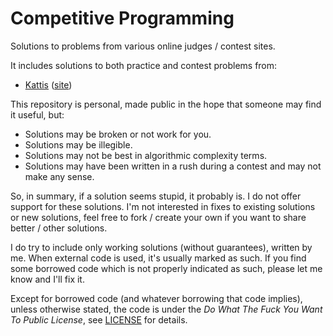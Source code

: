 # Competitive Programming
Solutions to problems from various online judges / contest sites.


It includes solutions to both practice and contest problems from:
- [Kattis](kattis/README.md) ([site](https://open.kattis.com/))

This repository is personal, made public in the hope that someone may find it useful, but:
- Solutions may be broken or not work for you.
- Solutions may be illegible.
- Solutions may not be best in algorithmic complexity terms.
- Solutions may have been written in a rush during a contest and may not make any sense.

So, in summary, if a solution seems stupid, it probably is.
I do not offer support for these solutions.
I'm not interested in fixes to existing solutions or new solutions,
feel free to fork / create your own if you want to share better / other solutions.

I do try to include only working solutions (without guarantees), written by me.
When external code is used, it's usually marked as such.
If you find some borrowed code which is not properly indicated as such,
please let me know and I'll fix it.

Except for borrowed code (and whatever borrowing that code implies),
unless otherwise stated,
the code is under the _Do What The Fuck You Want To Public License_,
see [LICENSE](LICENSE) for details.
